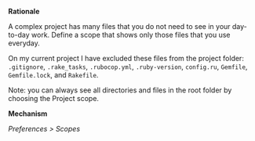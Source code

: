 **Rationale**

A complex project has many files that you do not need to see in your day-to-day work. Define a scope that shows only those files that you use everyday.

On my current project I have excluded these files from the project folder: `.gitignore`, `.rake_tasks`, `.rubocop.yml`, `.ruby-version`, `config.ru`, `Gemfile`, `Gemfile.lock`, and `Rakefile`.

Note: you can always see all directories and files in the root folder by choosing the Project scope.

**Mechanism**

_Preferences > Scopes_

